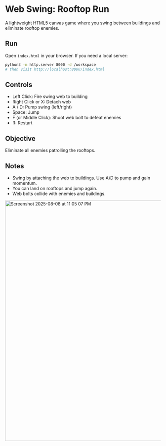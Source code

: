 # Web Swing: Rooftop Run

A lightweight HTML5 canvas game where you swing between buildings and eliminate rooftop enemies.

## Run

Open `index.html` in your browser. If you need a local server:

```bash
python3 -m http.server 8000 -d /workspace
# then visit http://localhost:8000/index.html
```

## Controls

- Left Click: Fire swing web to building
- Right Click or X: Detach web
- A / D: Pump swing (left/right)
- Space: Jump
- F (or Middle Click): Shoot web bolt to defeat enemies
- R: Restart

## Objective

Eliminate all enemies patrolling the rooftops.

## Notes

- Swing by attaching the web to buildings. Use A/D to pump and gain momentum.
- You can land on rooftops and jump again.
- Web bolts collide with enemies and buildings.


<img width="1440" height="777" alt="Screenshot 2025-08-08 at 11 05 07 PM" src="https://github.com/user-attachments/assets/e8e157ab-3546-4810-99e3-6a2e5117512a" />


